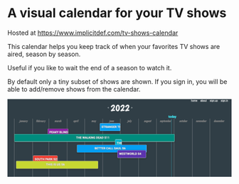 # A visual calendar for your TV shows

Hosted at https://www.implicitdef.com/tv-shows-calendar

This calendar helps you keep track of when your favorites TV shows are aired, season by season.

Useful if you like to wait the end of a season to watch it.

By default only a tiny subset of shows are shown. If you sign in, you will be able to add/remove shows from the calendar.

![Screenshot](./screenshot_2022.png?raw=true)

